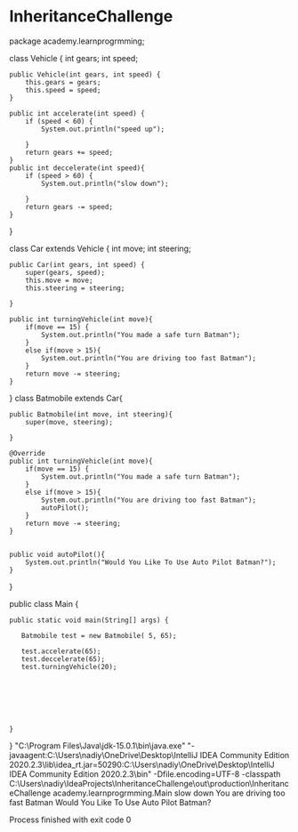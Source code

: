 # InheritanceChallenge
package academy.learnprogrmming;

class Vehicle {
    int gears;
    int speed;

    public Vehicle(int gears, int speed) {
        this.gears = gears;
        this.speed = speed;
    }

    public int accelerate(int speed) {
        if (speed < 60) {
            System.out.println("speed up");

        }
        return gears += speed;
    }
    public int deccelerate(int speed){
        if (speed > 60) {
            System.out.println("slow down");

        }
        return gears -= speed;
    }
}

class Car extends Vehicle {
    int move;
    int steering;



    public Car(int gears, int speed) {
        super(gears, speed);
        this.move = move;
        this.steering = steering;

    }

    public int turningVehicle(int move){
        if(move == 15) {
            System.out.println("You made a safe turn Batman");
        }
        else if(move > 15){
            System.out.println("You are driving too fast Batman");
        }
        return move -= steering;
    }

  }
  class Batmobile extends Car{

    public Batmobile(int move, int steering){
        super(move, steering);

    }

    @Override
    public int turningVehicle(int move){
        if(move == 15) {
            System.out.println("You made a safe turn Batman");
        }
        else if(move > 15){
            System.out.println("You are driving too fast Batman");
            autoPilot();
        }
        return move -= steering;
    }


    public void autoPilot(){
        System.out.println("Would You Like To Use Auto Pilot Batman?");
    }
  }



public class Main {

    public static void main(String[] args) {

       Batmobile test = new Batmobile( 5, 65);

       test.accelerate(65);
       test.deccelerate(65);
       test.turningVehicle(20);







    }

}
"C:\Program Files\Java\jdk-15.0.1\bin\java.exe" "-javaagent:C:\Users\nadiy\OneDrive\Desktop\IntelliJ IDEA Community Edition 2020.2.3\lib\idea_rt.jar=50290:C:\Users\nadiy\OneDrive\Desktop\IntelliJ IDEA Community Edition 2020.2.3\bin" -Dfile.encoding=UTF-8 -classpath C:\Users\nadiy\IdeaProjects\InheritanceChallenge\out\production\InheritanceChallenge academy.learnprogrmming.Main
slow down
You are driving too fast Batman
Would You Like To Use Auto Pilot Batman?

Process finished with exit code 0
